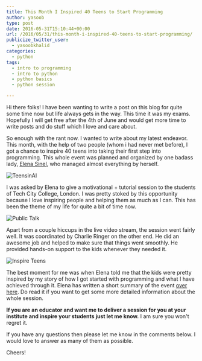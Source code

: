 ```yaml
---
title: This Month I Inspired 40 Teens to Start Programming
author: yasoob
type: post
date: 2016-05-31T15:10:44+00:00
url: /2016/05/31/this-month-i-inspired-40-teens-to-start-programming/
publicize_twitter_user:
  - yasoobkhalid
categories:
  - python
tags:
  - intro to programming
  - intro to python
  - python basics
  - python session

---
```

Hi there folks! I have been wanting to write a post on this blog for quite some time now but life always gets in the way. This time it was my exams. Hopefully I will get free after the 4th of June and would get more time to write posts and do stuff which I love and care about.

So enough with the rant now. I wanted to write about my latest endeavor. This month, with the help of two people (whom i had never met before), I got a chance to inspire 40 teens into taking their first step into programming. This whole event was planned and organized by one badass lady, [Elena Sinel][1], who managed almost everything by herself.

![TeensinAI](/wp-content/uploads/2016/05/chiyprzxeaawazw.jpg)

I was asked by Elena to give a motivational + tutorial session to the students of Tech City College, London. I was pretty stoked by this opportunity because I love inspiring people and helping them as much as I can. This has been the theme of my life for quite a bit of time now.

![Public Talk](/wp-content/uploads/2016/05/chhjdu7xeaagd1z.jpg)

Apart from a couple hiccups in the live video stream, the session went fairly well. It was coordinated by Charlie Ringer on the other end. He did an awesome job and helped to make sure that things went smoothly. He provided hands-on support to the kids whenever they needed it.

![Inspire Teens](/wp-content/uploads/2016/05/chhiv__wyaaiygc.jpg)

The best moment for me was when Elena told me that the kids were pretty inspired by my story of how I got started with programming and what I have achieved through it. Elena has written a short summary of the event [over here][5]. Do read it if you want to get some more detailed information about the whole session.

**If you are an educator and want me to deliver a session for you at your institute and inspire your students just let me know.** I am sure you won't regret it.

If you have any questions then please let me know in the comments below. I would love to answer as many of them as possible.

Cheers!

 [1]: https://twitter.com/elena_sinel
 [2]: http://wp.docker.localhost:8000/wp-content/uploads/2016/05/chiyprzxeaawazw.jpg
 [3]: http://wp.docker.localhost:8000/wp-content/uploads/2016/05/chhjdu7xeaagd1z.jpg
 [4]: http://wp.docker.localhost:8000/wp-content/uploads/2016/05/chhiv__wyaaiygc.jpg
 [5]: http://www.ecohack.co.uk/#!On-your-marks-get-set-CODE/lbpc1/572b0cd70cf2c0d03b67de49